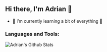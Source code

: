 ## Hi there, I'm Adrian 👋

* 🌱 I’m currently learning a bit of everything 🤣

### Languages and Tools:

<img align="left" alt="Adrian's Github Stats" src="https://github-readme-stats.vercel.app/api?username=raven4ever&show_icons=true&hide_border=true" />
